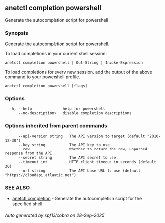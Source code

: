 ## anetctl completion powershell

Generate the autocompletion script for powershell

### Synopsis

Generate the autocompletion script for powershell.

To load completions in your current shell session:

	anetctl completion powershell | Out-String | Invoke-Expression

To load completions for every new session, add the output of the above command
to your powershell profile.


```
anetctl completion powershell [flags]
```

### Options

```
  -h, --help              help for powershell
      --no-descriptions   disable completion descriptions
```

### Options inherited from parent commands

```
      --api-version string   The API version to target (default "2010-12-30")
      --key string           The API key to use
      --raw                  Whether to return the raw, unparsed response from the API
      --secret string        The API secret to use
      --timeout int          HTTP client timeout in seconds (default 30)
      --url string           The API base URL to use (default "https://cloudapi.atlantic.net")
```

### SEE ALSO

* [anetctl completion](anetctl_completion.md)	 - Generate the autocompletion script for the specified shell

###### Auto generated by spf13/cobra on 28-Sep-2025

